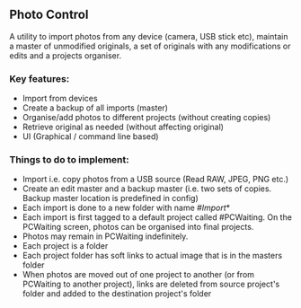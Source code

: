 ## Photo Control

A utility to import photos from any device (camera, USB stick etc), maintain a master of unmodified originals, a set of originals with any modifications or edits and a projects organiser.

### Key features:
- Import from devices
- Create a backup of all imports (master)
- Organise/add photos to different projects (without creating copies)
- Retrieve original as needed (without affecting original)
- UI (Graphical / command line based)

### Things to do to implement:
- Import i.e. copy photos from a USB source (Read RAW, JPEG, PNG etc.)
- Create an edit master and a backup master (i.e. two sets of copies. Backup master location is predefined in config)
- Each import is done to a new folder with name *#Import<datetimestamp>**
- Each import is first tagged to a default project called #PCWaiting. On the PCWaiting screen, photos can be organised into final projects. 
- Photos may remain in PCWaiting indefinitely.
- Each project is a folder
- Each project folder has soft links to actual image that is in the masters folder
- When photos are moved out of one project to another (or from PCWaiting to another project), links are deleted from source project's folder and added to the destination project's folder
